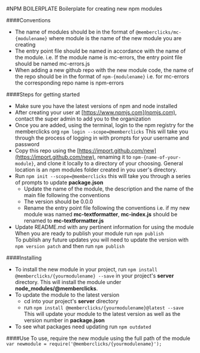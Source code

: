 #NPM BOILERPLATE
Boilerplate for creating new npm modules


####Conventions
- The name of modules should be in the format of `@memberclicks/mc-{modulename}` where module is the name of the new module you are creating 
- The entry point file should be named in accordance with the name of the module. i.e. If the module name is mc-errors, the entry point file should be named mc-errors.js
- When adding a new github repo with the new module code, the name of the repo should be in the format of `npm-{modulename}` i.e. for mc-errors the corresponding repo name is npm-errors 


####Steps for getting started
- Make sure you have the latest versions of npm and node installed
- After creating your user at [https://www.npmjs.com](npmjs.com), contact the super admin to add you to the organization
- Once you are added, using the terminal, login to the npm registry for the memberclicks org `npm login --scope=@memberclicks` This will take you through the process of logging in with prompts for your username and password 
- Copy this repo using the [https://import.github.com/new](https://import.github.com/new), renaming it to `npm-{name-of-your-module}`, and clone it locally to a directory of your choosing. General location is an npm modules folder created in you user's directory.
- Run `npm init --scope=@memberclicks` this will take you through a series of prompts to update __package.json__
  - Update the name of the module, the description and the name of the main file following the conventions
  - The version should be 0.0.0
  - Rename the entry point file following the conventions i.e. if my new module was named __mc-textformatter__, __mc-index.js__ should be renamed to __mc-textformatter.js__
- Update README.md with any pertinent information for using the module  
When you are ready to publish your module run `npm publish`  
To publish any future updates you will need to update the version with `npm version patch` and then run `npm publish`


####Installing
- To install the new module in your project, run `npm install @memberclicks/{yourmodulename} --save` in your project's __server__ directory. This will install the module under __node_modules/@memberclicks__.  
- To update the module to the latest version  
  - cd into your project's __server__ directory
  - run `npm install @memberclicks/{yourmodulename}@latest --save` This will update your module to the latest version as well as the version number in __package.json__
- To see what packages need updating run `npm outdated`

####Use
To use, require the new module using the full path of the module  
`var newmodule = require('@memberclicks/{yourmodulename}');`
